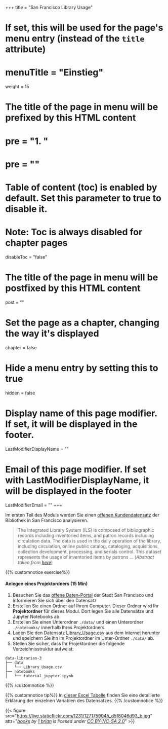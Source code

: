 +++
title = "San Francisco Library Usage"
# If set, this will be used for the page's menu entry (instead of the `title` attribute)
# menuTitle = "Einstieg"
weight = 15
# The title of the page in menu will be prefixed by this HTML content
# pre = "<b>1. </b>"
# pre = "<i class='fab fa-github'></i>"
# Table of content (toc) is enabled by default. Set this parameter to true to disable it.
# Note: Toc is always disabled for chapter pages
disableToc = "false"
# The title of the page in menu will be postfixed by this HTML content
post = ""
# Set the page as a chapter, changing the way it's displayed
chapter = false
# Hide a menu entry by setting this to true
hidden = false
# Display name of this page modifier. If set, it will be displayed in the footer.
LastModifierDisplayName = ""
# Email of this page modifier. If set with LastModifierDisplayName, it will be displayed in the footer
LastModifierEmail = ""
+++

Im ersten Teil des Moduls werden Sie einen  [offenen Kundendatensatz](https://data.sfgov.org/Culture-and-Recreation/Library-Usage/qzz6-2jup) der Bibliothek in San Francisco analysieren.

> The Integrated Library System (ILS) is composed of bibliographic records including inventoried items, and patron records including circulation data. The data is used in the daily operation of the library, including circulation, online public catalog, cataloging, acquisitions, collection development, processing, and serials control. This dataset represents the usage of inventoried items by patrons ... (*Abstract taken from [here](https://data.sfgov.org/Culture-and-Recreation/Library-Usage/qzz6-2jup)*)








{{% customnotice exercise%}}
#### Anlegen eines Projektordners (15 Min)
1. Besuchen Sie das [offene Daten-Portal](https://data.sfgov.org/Culture-and-Recreation/Library-Usage/qzz6-2jup) der Stadt San Francisco und informieren Sie sich über den Datensatz
2. Erstellen Sie einen Ordner auf Ihrem Computer. Dieser Ordner wird Ihr **Projektordner** für dieses Modul. Dort legen Sie alle Datensätze und Jupyter Notebooks ab.
3. Erstellen Sie einen Unterordner `./data/` und einen Unterordner `./notebooks/` innerhalb Ihres Projektordners.
4. Laden Sie den Datensatz [Library_Usage.csv](https://data.sfgov.org/api/views/qzz6-2jup/rows.csv?accessType=DOWNLOAD) aus dem Internet herunter und speichern Sie ihn im Projektordner im Unter-Ordner `./data/` ab.
5. Stellen Sie sicher, dass Ihr Projektordner die folgende Verzeichnisstruktur aufweist:
```shell
data-librarian-3
├── data
│   └── Library_Usage.csv
├── notebooks
│   └── tutorial_jupyter.ipynb
```
{{% /customnotice %}}

{{% customnotice tip%}}
In [dieser Excel Tabelle](https://data.sfgov.org/api/views/qzz6-2jup/files/72c2070f-7b56-4d14-840a-d1a70f5d0f19?download=true&filename=LIB-0003_DataDictionary_library-usage.xlsx) finden Sie eine detallierte Erklärung der einzelnen Variablen des Datensatzes.
{{% /customnotice %}}






{{< figure src="https://live.staticflickr.com/1231/1271759045_d5f8046d93_b.jpg"
attr="*[books](https://www.flickr.com/photos/34111548@N00/1271759045) by [1 brian](https://www.flickr.com/photos/34111548@N00) is licesed under [CC BY-NC-SA 2.0](https://creativecommons.org/licenses/by-nc-sa/2.0/?ref=ccsearch&atype=html)*" >}}
